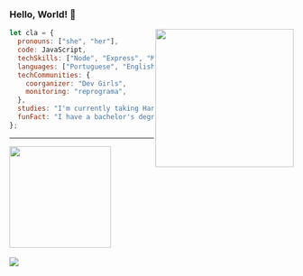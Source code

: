 ### Hello, World! 👋

<img align='right' src="https://media.giphy.com/media/xThta0yq8q9JwHL8kg/giphy.gif" width="245">  

```js
let cla = {
  pronouns: ["she", "her"],
  code: JavaScript,
  techSkills: ["Node", "Express", "MongoDB", "Postman", "Heroku"],
  languages: ["Portuguese", "English", "French"],
  techCommunities: {
    coorganizer: "Dev Girls",
    monitoring: "reprograma",
  },
  studies: "I'm currently taking Harvard's CS50's classes",
  funFact: "I have a bachelor's degree in Gastronomy and Food Security",
};
```
__________________________

<div>
  <a href="https://github.com/lealclarissa">
  <img height="180em" src="https://github-readme-stats.vercel.app/api?username=lealclarissa&show_icons=true&theme=nightowl&include_all_commits=true&count_private=true"/>
</div>  
  
<div style="display: incline_block"><br>    
    <a href="https://www.linkedin.com/in/clarissa-leal/" target="_blank"><img src="https://img.shields.io/badge/-LinkedIn-%230077B5?style=for-the-badge&logo=linkedin&logoColor=white" target="_blank"></a> 
</div>
